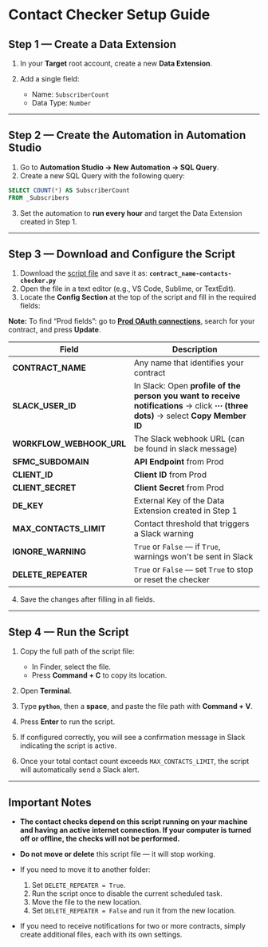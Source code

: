 # Contact Checker Setup Guide

## Step 1 — Create a Data Extension

1. In your **Target** root account, create a new **Data Extension**.
2. Add a single field:

   * Name: `SubscriberCount`
   * Data Type: `Number`

---

## Step 2 — Create the Automation in Automation Studio

1. Go to **Automation Studio → New Automation → SQL Query**.
2. Create a new SQL Query with the following query:

```sql
SELECT COUNT(*) AS SubscriberCount
FROM _Subscribers
```

3. Set the automation to **run every hour** and target the Data Extension created in Step 1.

---

## Step 3 — Download and Configure the Script

1. Download the [script file](https://github.com/perites/ETContactsChecker/blob/master/contacts-checker.py) and save it as:
   **`contract_name-contacts-checker.py`**
2. Open the file in a text editor (e.g., VS Code, Sublime, or TextEdit).
3. Locate the **Config Section** at the top of the script and fill in the required fields:

**Note:** To find “Prod fields”: go to [**Prod OAuth connections**](https://prodepc.com/pages/brand/oauth-connection), search for your contract, and press **Update**.

| Field                    | Description                                                   |
| ------------------------ | ------------------------------------------------------------- |
| **CONTRACT_NAME**        | Any name that identifies your contract                        |
| **SLACK_USER_ID**        | In Slack: Open **profile of the person you want to receive notifications** → click **⋯ (three dots)** → select **Copy Member ID**|
| **WORKFLOW_WEBHOOK_URL** | The Slack webhook URL (can be found in slack message)         |
| **SFMC_SUBDOMAIN**       | **API Endpoint** from Prod                                    |
| **CLIENT_ID**            | **Client ID** from Prod                                       |
| **CLIENT_SECRET**        | **Client Secret** from Prod                                   |
| **DE_KEY**               | External Key of the Data Extension created in Step 1          |
| **MAX_CONTACTS_LIMIT**   | Contact threshold that triggers a Slack warning               |
| **IGNORE_WARNING**       | `True` or `False` — if `True`, warnings won't be sent in Slack|
| **DELETE_REPEATER**      | `True` or `False` — set `True` to stop or reset the checker   |

4. Save the changes after filling in all fields.

---

## Step 4 — Run the Script

1. Copy the full path of the script file:

   * In Finder, select the file.
   * Press **Command + C** to copy its location.
2. Open **Terminal**.
3. Type **`python`**, then a **space**, and paste the file path with **Command + V**.
4. Press **Enter** to run the script.
5. If configured correctly, you will see a confirmation message in Slack indicating the script is active.
6. Once your total contact count exceeds `MAX_CONTACTS_LIMIT`, the script will automatically send a Slack alert.

---

## Important Notes

* **The contact checks depend on this script **running on your machine** and having an active internet connection. If your computer is turned off or offline, the checks will not be performed.**
* **Do not move or delete** this script file — it will stop working.
* If you need to move it to another folder:
  1. Set `DELETE_REPEATER = True`.
  2. Run the script once to disable the current scheduled task.
  3. Move the file to the new location.
  4. Set `DELETE_REPEATER = False` and run it from the new location.
     
* If you need to receive notifications for two or more contracts, simply create additional files, each with its own settings.

